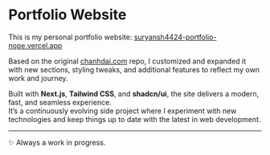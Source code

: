 
# Portfolio Website

This is my personal portfolio website: [suryansh4424-portfolio-nope.vercel.app](https://suryansh4424-portfolio-nope.vercel.app/)  

Based on the original [chanhdai.com](https://github.com/chanhdai/chanhdai.com) repo, I customized and expanded it with new sections, styling tweaks, and additional features to reflect my own work and journey.  

Built with **Next.js**, **Tailwind CSS**, and **shadcn/ui**, the site delivers a modern, fast, and seamless experience.  
It’s a continuously evolving side project where I experiment with new technologies and keep things up to date with the latest in web development.  

---
✨ Always a work in progress.
